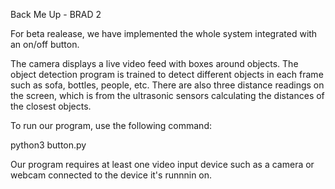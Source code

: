 Back Me Up - BRAD 2

For beta realease, we have implemented the whole system integrated with an on/off button. 

The camera displays a live video feed with boxes around objects. The object detection program is trained to detect different objects in each frame such as sofa, bottles, people, etc. There are also three distance readings on the screen, which is from the ultrasonic sensors calculating the distances of the closest objects. 

To run our program, use the following command:

 python3 button.py

Our program requires at least one video input device such as a camera or webcam connected to the device it's runnnin on.
